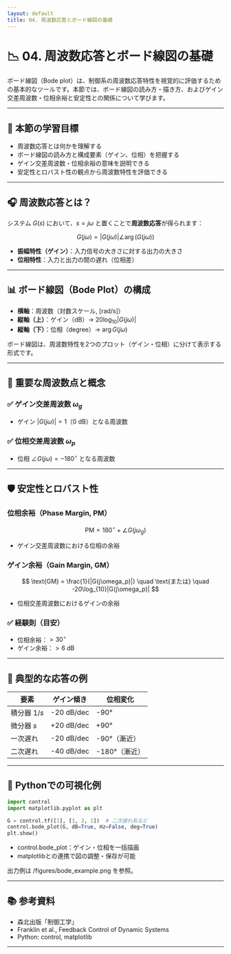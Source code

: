 ```yaml
---
layout: default
title: 04. 周波数応答とボード線図の基礎
---
```


<!-- MathJax support for both inline and block math -->
<script type="text/javascript">
  window.MathJax = {
    tex: { inlineMath: [['$', '$'], ['\\(', '\\)']] },
    svg: { fontCache: 'global' }
  };
</script>
<script type="text/javascript"
  async
  src="https://cdn.jsdelivr.net/npm/mathjax@3/es5/tex-mml-chtml.js">
</script>

# 📉 04. 周波数応答とボード線図の基礎

ボード線図（Bode plot）は、制御系の周波数応答特性を視覚的に評価するための基本的なツールです。本節では、ボード線図の読み方・描き方、およびゲイン交差周波数・位相余裕と安定性との関係について学びます。

---

## 🎯 本節の学習目標

- 周波数応答とは何かを理解する
- ボード線図の読み方と構成要素（ゲイン、位相）を把握する
- ゲイン交差周波数・位相余裕の意味を説明できる
- 安定性とロバスト性の観点から周波数特性を評価できる

---

## 🎧 周波数応答とは？

システム $G(s)$ において、$s = j\omega$ と置くことで**周波数応答**が得られます：

$$
G(j\omega) = |G(j\omega)| \angle \arg(G(j\omega))
$$

- **振幅特性（ゲイン）**：入力信号の大きさに対する出力の大きさ
- **位相特性**：入力と出力の間の遅れ（位相差）

---

## 📊 ボード線図（Bode Plot）の構成

- **横軸**：周波数（対数スケール, [rad/s]）
- **縦軸（上）**：ゲイン（dB）→ $20 \log_{10} |G(j\omega)|$
- **縦軸（下）**：位相（degree）→ $\arg G(j\omega)$

ボード線図は、周波数特性を2つのプロット（ゲイン・位相）に分けて表示する形式です。

---

## 🧠 重要な周波数点と概念

### ✅ ゲイン交差周波数 $\omega_g$

- ゲイン $|G(j\omega)| = 1$（0 dB）となる周波数

### ✅ 位相交差周波数 $\omega_p$

- 位相 $\angle G(j\omega) = -180^\circ$ となる周波数

---

## 🛡️ 安定性とロバスト性

### 位相余裕（Phase Margin, PM）

$$
\text{PM} = 180^\circ + \angle G(j\omega_g)
$$

- ゲイン交差周波数における位相の余裕

### ゲイン余裕（Gain Margin, GM）

$$
\text{GM} = \frac{1}{|G(j\omega_p)|} \quad \text{または} \quad -20\log_{10}|G(j\omega_p)|
$$

- 位相交差周波数におけるゲインの余裕

### ✅ 経験則（目安）

- 位相余裕：$> 30^\circ$  
- ゲイン余裕：$> 6$ dB  

---

## 🔧 典型的な応答の例

| 要素         | ゲイン傾き | 位相変化 |
|--------------|------------|----------|
| 積分器 $1/s$ | -20 dB/dec | -90°     |
| 微分器 $s$   | +20 dB/dec | +90°     |
| 一次遅れ     | -20 dB/dec | -90°（漸近） |
| 二次遅れ     | -40 dB/dec | -180°（漸近） |

---

## 🧪 Pythonでの可視化例

```python
import control
import matplotlib.pyplot as plt

G = control.tf([1], [1, 2, 1])  # 二次遅れ系など
control.bode_plot(G, dB=True, Hz=False, deg=True)
plt.show()
```

- control.bode_plot：ゲイン・位相を一括描画
- matplotlibとの連携で図の調整・保存が可能

出力例は /figures/bode_example.png を参照。

---

## 📚 参考資料
- 森北出版「制御工学」
- Franklin et al., Feedback Control of Dynamic Systems
- Python: control, matplotlib

---

